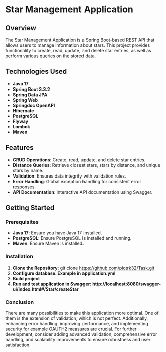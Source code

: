 # Star Management Application

## Overview

The Star Management Application is a Spring Boot-based REST API that allows users to manage information about stars. This project provides functionality to create, read, update, and delete star entries, as well as perform various queries on the stored data.

## Technologies Used

- **Java 17**
- **Spring Boot 3.3.2**
- **Spring Data JPA**
- **Spring Web**
- **Springdoc OpenAPI**
- **Hibernate**
- **PostgreSQL**
- **Flyway**
- **Lombok**
- **Maven**

## Features

- **CRUD Operations**: Create, read, update, and delete star entries.
- **Distance Queries**: Retrieve closest stars, stars by distance, and unique stars by name.
- **Validation**: Ensures data integrity with validation rules.
- **Error Handling**: Global exception handling for consistent error responses.
- **API Documentation**: Interactive API documentation using Swagger.

## Getting Started

### Prerequisites

- **Java 17**: Ensure you have Java 17 installed.
- **PostgreSQL**: Ensure PostgreSQL is installed and running.
- **Maven**: Ensure Maven is installed.

### Installation

1. **Clone the Repository**:
   git clone https://github.com/piotrk32/Task.git
2. **Configure database. Example in application.yml**
3. **Build project**
4. **Run and test application in Swagger: http://localhost:8080/swagger-ui/index.html#/Star/createStar**
### Conclusion
There are many possibilities to make this application more optimal. One of them is the extension of validation, which is not perfect. Additionally, enhancing error handling, improving performance, and implementing security for example OAUTH2 measures are crucial. For further development, consider adding advanced validation, comprehensive error handling, and scalability improvements to ensure robustness and user satisfaction.
